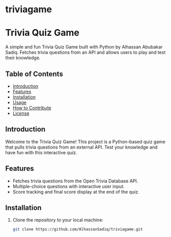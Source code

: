 # triviagame
# Trivia Quiz Game

A simple and fun Trivia Quiz Game built with Python by Alhassan Abubakar Sadiq. Fetches trivia questions from an API and allows users to play and test their knowledge. 

## Table of Contents

- [Introduction](#introduction)
- [Features](#features)
- [Installation](#installation)
- [Usage](#usage)
- [How to Contribute](#how-to-contribute)
- [License](#license)

## Introduction

Welcome to the Trivia Quiz Game! This project is a Python-based quiz game that pulls trivia questions from an external API. Test your knowledge and have fun with this interactive quiz.

## Features

- Fetches trivia questions from the Open Trivia Database API.
- Multiple-choice questions with interactive user input.
- Score tracking and final score display at the end of the quiz.

## Installation

1. Clone the repository to your local machine:

   ```bash
   git clone https://github.com/AlhassanSadiq/triviagame.git
